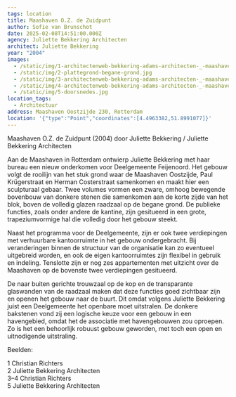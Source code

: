 ```yaml
---
tags: location
title: Maashaven O.Z. de Zuidpunt
author: Sofie van Brunschot
date: 2025-02-08T14:51:00.000Z
agency: Juliette Bekkering Architecten
architect: Juliette Bekkering
year: "2004"
images:
  - /static/img/1-architectenweb-bekkering-adams-architecten-_-maashaven-de-zuidpunt-deelgemeente-kantoor-feijenoord-beeld-1-christian-richters.jpg
  - /static/img/2-plattegrond-begane-grond.jpg
  - /static/img/3-architectenweb-bekkering-adams-architecten-_-maashaven-de-zuidpunt-deelgemeente-kantoor-feijenoord-beeld-3.jpg
  - /static/img/4-architectenweb-bekkering-adams-architecten-_-maashaven-de-zuidpunt-deelgemeente-kantoor-feijenoord-beeld-8.jpg
  - /static/img/5-doorsnedes.jpg
location_tags:
  - Architectuur
address: Maashaven Oostzijde 230, Rotterdam⁣
location: '{"type":"Point","coordinates":[4.4963382,51.8991077]}'
---
```

Maashaven O.Z. de Zuidpunt (2004) door Juliette Bekkering / Juliette Bekkering Architecten⁣

Aan de Maashaven in Rotterdam ontwierp Juliette Bekkering met haar bureau een nieuw onderkomen voor Deelgemeente Feijenoord. Het gebouw volgt de rooilijn van het stuk grond waar de Maashaven Oostzijde, Paul Krügerstraat en Herman Costerstraat samenkomen en maakt hier een sculpturaal gebaar. Twee volumes vormen een zware, omhoog bewegende bovenbouw van donkere stenen die samenkomen aan de korte zijde van het blok, boven de volledig glazen raadzaal op de begane grond. De publieke functies, zoals onder andere de kantine, zijn gesitueerd in een grote, trapeziumvormige hal die volledig door het gebouw steekt. ⁣

Naast het programma voor de Deelgemeente, zijn er ook twee verdiepingen met verhuurbare kantoorruimte in het gebouw ondergebracht. Bij veranderingen binnen de structuur van de organisatie kan zo eventueel uitgebreid worden, en ook de eigen kantoorruimtes zijn flexibel in gebruik en indeling. Tenslotte zijn er nog zes appartementen met uitzicht over de Maashaven op de bovenste twee verdiepingen gesitueerd.⁣

De naar buiten gerichte trouwzaal op de kop en de transparante glaswanden van de raadzaal maken dat deze functies goed zichtbaar zijn en openen het gebouw naar de buurt. Dit omdat volgens Juliette Bekkering juist een Deelgemeente het openbare moet uitstralen. De donkere bakstenen vond zij een logische keuze voor een gebouw in een havengebied, omdat het de associatie met havengebouwen zou oproepen. Zo is het een behoorlijk robuust gebouw geworden, met toch een open en uitnodigende uitstraling. 

Beelden:⁣

1 Christian Richters⁣\
2 Juliette Bekkering Architecten⁣\
3–4 Christian Richters⁣\
5 Juliette Bekkering Architecten⁣
